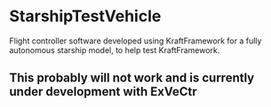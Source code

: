 # StarshipTestVehicle
Flight controller software developed using KraftFramework for a fully autonomous starship model, to help test KraftFramework.

## This probably will not work and is currently under development with ExVeCtr
